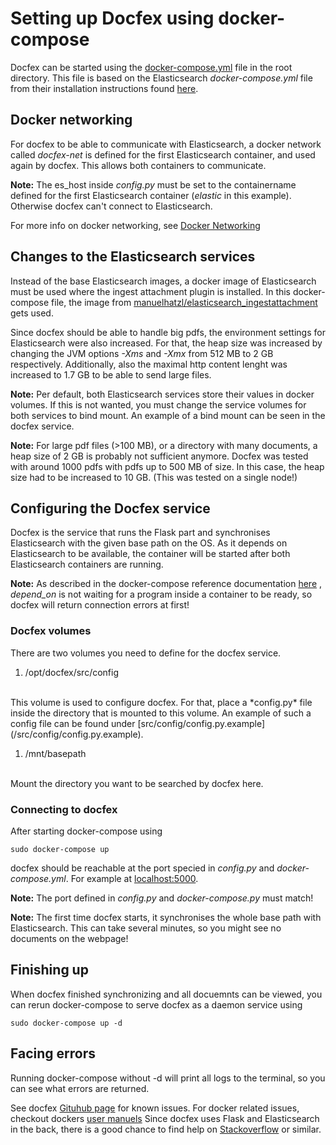 # Setting up Docfex using docker-compose
Docfex can be started using the [docker-compose.yml](../../docker-compose.yml) file in the root directory.
This file is based on the Elasticsearch *docker-compose.yml* file from their installation instructions found [here](https://www.elastic.co/guide/en/elasticsearch/reference/current/docker.html).

## Docker networking
For docfex to be able to communicate with Elasticsearch, a docker network called *docfex-net* is defined for the first Elasticsearch container, and used again by docfex. This allows both containers to communicate.

**Note:** The es_host inside *config.py* must be set to the containername defined for the first Elasticsearch container (*elastic* in this example). Otherwise docfex can't connect to Elasticsearch.

For more info on docker networking, see [Docker Networking](https://docs.docker.com/network/)

## Changes to the Elasticsearch services
Instead of the base Elasticsearch images, a docker image of Elasticsearch must be used where the ingest attachment plugin is installed.
In this docker-compose file, the image from [manuelhatzl/elasticsearch_ingestattachment](https://cloud.docker.com/u/manuelhatzl/repository/docker/manuelhatzl/elasticsearch_ingestattachment) gets used.

Since docfex should be able to handle big pdfs, the environment settings for Elasticsearch were also increased.
For that, the heap size was increased by changing the JVM options *-Xms* and *-Xmx* from 512 MB to 2 GB respectively. 
Additionally, also the maximal http content lenght was increased to 1.7 GB to be able to send large files.

**Note:** Per default, both Elasticsearch services store their values in docker volumes.
If this is not wanted, you must change the service volumes for both services to bind mount.
An example of a bind mount can be seen in the docfex service.

**Note:** For large pdf files (>100 MB), or a directory with many documents, a heap size of 2 GB is probably not sufficient anymore.
Docfex was tested with around 1000 pdfs with pdfs up to 500 MB of size. In this case, the heap size had to be increased to 10 GB.
(This was tested on a single node!) 


## Configuring the Docfex service
Docfex is the service that runs the Flask part and synchronises Elasticsearch with the given base path on the OS.
As it depends on Elasticsearch to be available, the container will be started after both Elasticsearch containers are running.

**Note:** As described in the docker-compose reference documentation [here](https://docs.docker.com/compose/compose-file/)
, *depend_on* is not waiting for a program inside a container to be ready, so docfex will return connection errors at first!

### Docfex volumes
There are two volumes you need to define for the docfex service.

1. /opt/docfex/src/config
</br>
This volume is used to configure docfex. For that, place a *config.py* file inside the directory that is mounted to this volume.
An example of such a config file can be found under [src/config/config.py.example](/src/config/config.py.example).

1. /mnt/basepath
</br>
Mount the directory you want to be searched by docfex here.

### Connecting to docfex
After starting docker-compose using
```
sudo docker-compose up
```
docfex should be reachable at the port specied in *config.py* and *docker-compose.yml*. For example at [localhost:5000](http://localhost:5000).

**Note:** The port defined in *config.py* and *docker-compose.py* must match!

**Note:** The first time docfex starts, it synchronises the whole base path with Elasticsearch. This can take several minutes, so you might see no documents on the webpage!


## Finishing up
When docfex finished synchronizing and all docuemnts can be viewed, you can rerun docker-compose to serve docfex as a daemon service using
```
sudo docker-compose up -d
```

## Facing errors
Running docker-compose without -d will print all logs to the terminal, so you can see what errors are returned.

See docfex [Gituhub page](https://github.com/docfex/docfex) for known issues.
For docker related issues, checkout dockers [user manuels](https://docs.docker.com/compose/compose-file/)
Since docfex uses Flask and Elasticsearch in the back, there is a good chance to find help on [Stackoverflow](https://stackoverflow.com/) or similar.

